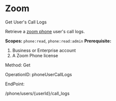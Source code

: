 #     Zoom


Get User's Call Logs

Retrieve a [zoom phone](https://support.zoom.us/hc/en-us/articles/360001297663-Quickstart-Guide-for-Zoom-Phone-Administrators) user's call logs.

**Scopes:** `phone:read`, `phone:read:admin` 
**Prerequisite:** 
1. Business or Enterprise account
2. A Zoom Phone license

Method: Get

OperationID: phoneUserCallLogs

EndPoint:

/phone/users/{userId}/call_logs
